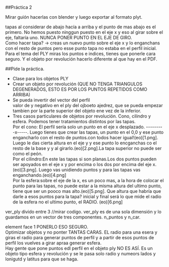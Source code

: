 ##Práctica 2

Mirar guión
hacerlas con blender y luego exportar al formato plyt.

tapas al considerar de abajo hacía a arriba y el punto de mas abajo es el primero. No hemos puesto ninggun puesto en el eje x y eso al girar sobre el eje, faltaría uno. NUNCA PONER PUNTO EN EL EJE DE GIRO.      
Como hacer tapa? -> creas un nuevo punto sobre el eje x y lo enganchans con el resto de puntos pero esse punto tapa no estaba en el perfil inicial.   
Para el tema del PLY miras los puntos e indices, tienes que ponerle cara seguro. Y el objeto por revolución hacerlo diferente al que hay en el PDF.  

##Pide la práctica.
* Clase para los objetos PLY
* Crear un objeto por revolución (QUE NO TENGA TRIANGULOS DEGENERADOS, ESTO ES POR LOS PUNTOS REPETIDOS COMO ARRIBA)
* Se pueda invertir del vector del perfil  
valor de y negativo en el ply del ojboeto ajedrez, que se pueda empezar tambien por la parte superior del objeto ene vez de la inferior.
* Tres casos particulares de objetos por revolución. Cono, cilindro y esfera. Podemos tener tratamientos distintos por las tapas.      
Por el cono: El perfil sería solo un punto en el eje  x desplazado. ---------x-----. Luego tienes que crear las tapas, un punto en el 0,0 y ese punto engancharlo con el resto de puntos.con todos hacer igual!(eo)[1.png]. Luego le das cierta altura en el eje y y ese punto lo  encganchas co el resto de la base y y al girarlo.(eo)[2.png].La tapa superior no puede ser como el peón.    
Por el cilindro:En este las tapas si son planas.Los dos puntos pueden ser apoyados en el eje  x y por encima o los dos por encima del eje x.(eo)[3.png]. Luego vas unidiendo puntos y para las tapas vas enganchando.(eo)[4.png]   
Por la esfera:sobre el eje de la x, es un poco mas, a la hora de colocar el punto para las tapas, no puede estar a la misma altura del ultimo punto, tiene que ser un pooco mas alto.(eo)[5.png]. Que altura que habría que darle a esos puntos para la tapa? inicial y final será lo que mide el radio de la esfera no el ultimo punto, el RADIO. (eo)[6.png]   

ver_ply divido entre 3 //mirar codigo.
ver_ply es de una sola dimensión y lo guardamos en un vector de tres componentes. n_puntos y n_car.

element face 1 PONERLO ESO SEGURO.   
Optimizar objetos y no ponter TANTAS CARAS. EL radio para una esera y giras el radio para generar puntos de perfil y a partir de esos puntos de perfil los vuelves a girar apraa generar esfera.  
Hay gente que pone puntos edl perfil en el objeto ply NO ES ASÍ. Es un objeto tipo esfera y revolución y se le pasa solo radio y numeors lados y lonigutd y latitus para que se haga.

